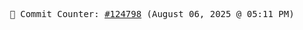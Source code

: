 <p align="center">
    <samp>
        📮 Commit Counter: <a href="https://github.com/Javascript-void0/Javascript-void0/commits/main">#124798</a> (August 06, 2025 @ 05:11 PM)
    </samp>
</p>